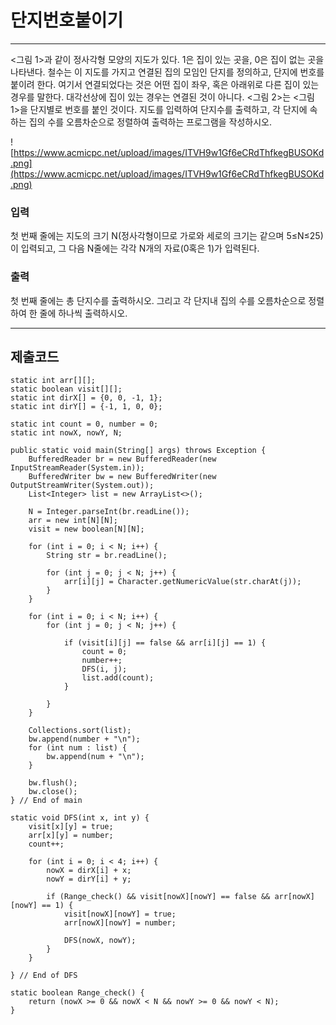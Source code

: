 # 단지번호붙이기

---

<그림 1>과 같이 정사각형 모양의 지도가 있다. 1은 집이 있는 곳을, 0은 집이 없는 곳을 나타낸다. 철수는 이 지도를 가지고 연결된 집의 모임인 단지를 정의하고, 단지에 번호를 붙이려 한다. 여기서 연결되었다는
것은 어떤 집이 좌우, 혹은 아래위로 다른 집이 있는 경우를 말한다. 대각선상에 집이 있는 경우는 연결된 것이 아니다. <그림 2>는 <그림 1>을 단지별로 번호를 붙인 것이다. 지도를 입력하여 단지수를 출력하고,
각 단지에 속하는 집의 수를 오름차순으로 정렬하여 출력하는 프로그램을 작성하시오.

![https://www.acmicpc.net/upload/images/ITVH9w1Gf6eCRdThfkegBUSOKd.png](https://www.acmicpc.net/upload/images/ITVH9w1Gf6eCRdThfkegBUSOKd.png)

### 입력

첫 번째 줄에는 지도의 크기 N(정사각형이므로 가로와 세로의 크기는 같으며 5≤N≤25)이 입력되고, 그 다음 N줄에는 각각 N개의 자료(0혹은 1)가 입력된다.

### 출력

첫 번째 줄에는 총 단지수를 출력하시오. 그리고 각 단지내 집의 수를 오름차순으로 정렬하여 한 줄에 하나씩 출력하시오.

---

## 제출코드

```
static int arr[][];
static boolean visit[][];
static int dirX[] = {0, 0, -1, 1};
static int dirY[] = {-1, 1, 0, 0};

static int count = 0, number = 0;
static int nowX, nowY, N;

public static void main(String[] args) throws Exception {
    BufferedReader br = new BufferedReader(new InputStreamReader(System.in));
    BufferedWriter bw = new BufferedWriter(new OutputStreamWriter(System.out));
    List<Integer> list = new ArrayList<>();

    N = Integer.parseInt(br.readLine());
    arr = new int[N][N];
    visit = new boolean[N][N];

    for (int i = 0; i < N; i++) {
        String str = br.readLine();

        for (int j = 0; j < N; j++) {
            arr[i][j] = Character.getNumericValue(str.charAt(j));
        }
    }

    for (int i = 0; i < N; i++) {
        for (int j = 0; j < N; j++) {

            if (visit[i][j] == false && arr[i][j] == 1) {
                count = 0;
                number++;
                DFS(i, j);
                list.add(count);
            }

        }
    }

    Collections.sort(list);
    bw.append(number + "\n");
    for (int num : list) {
        bw.append(num + "\n");
    }

    bw.flush();
    bw.close();
} // End of main

static void DFS(int x, int y) {
    visit[x][y] = true;
    arr[x][y] = number;
    count++;

    for (int i = 0; i < 4; i++) {
        nowX = dirX[i] + x;
        nowY = dirY[i] + y;

        if (Range_check() && visit[nowX][nowY] == false && arr[nowX][nowY] == 1) {
            visit[nowX][nowY] = true;
            arr[nowX][nowY] = number;

            DFS(nowX, nowY);
        }
    }

} // End of DFS

static boolean Range_check() {
    return (nowX >= 0 && nowX < N && nowY >= 0 && nowY < N);
}
```
